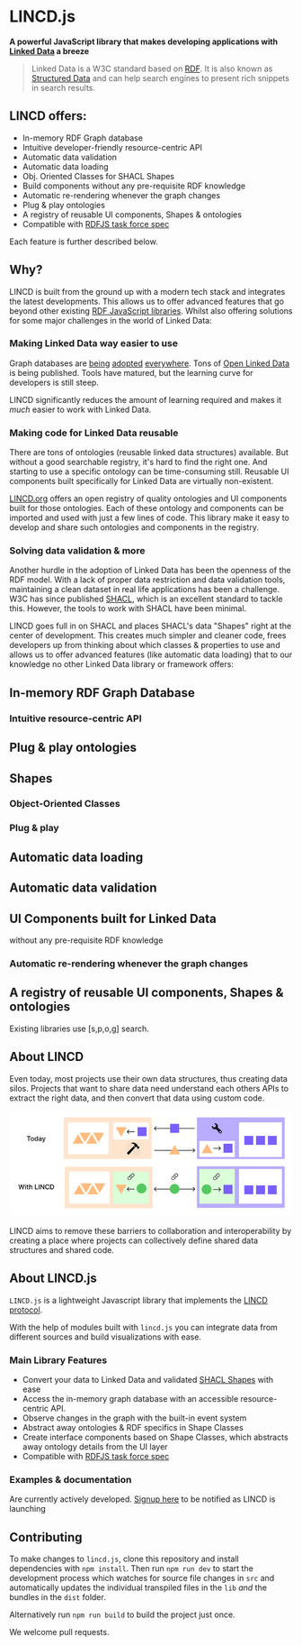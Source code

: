 # LINCD.js

**A powerful JavaScript library that makes developing applications with [Linked Data](https://www.w3.org/standards/semanticweb/data) a
breeze**

> Linked Data is a W3C standard based on [RDF](https://www.w3.org/RDF/). It is also known
> as [Structured Data](https://developers.google.com/search/docs/appearance/structured-data/intro-structured-data) and can
> help search engines to present rich snippets in search results.

## LINCD offers:

- In-memory RDF Graph database
- Intuitive developer-friendly resource-centric API 
- Automatic data validation 
- Automatic data loading
- Obj. Oriented Classes for SHACL Shapes
- Build components without any pre-requisite RDF knowledge 
- Automatic re-rendering whenever the graph changes 
- Plug & play ontologies
- A registry of reusable UI components, Shapes & ontologies
- Compatible with [RDFJS task force spec](https://github.com/rdfjs/data-model-spec)

Each feature is further described below.

## Why?

LINCD is built from the ground up with a modern tech stack and integrates the latest developments.
This allows us to offer advanced features that go beyond other existing [RDF JavaScript libraries](https://rdf.js.org/).
Whilst also offering solutions for some major challenges in the world of Linked Data:

### Making Linked Data way easier to use

Graph databases are [being](https://business-of-data.com/articles/graph-databases/) [adopted](https://www.techtarget.com/searchbusinessanalytics/news/252507769/Gartner-predicts-exponential-growth-of-graph-technology) [everywhere](https://www.computerweekly.com/news/252524802/How-graph-technology-is-making-a-dent-in-the-database-market). Tons of [Open Linked Data](https://lod-cloud.net/) is being published.
Tools have matured, but the learning curve for developers is still steep.

LINCD significantly reduces the amount of learning required and makes it _much_ easier to work with Linked Data.

### Making code for Linked Data reusable

There are tons of ontologies (reusable linked data structures) available. But without a good searchable registry, it's hard to find the right one. And starting to use a specific ontology can be time-consuming still.
Reusable UI components built specifically for Linked Data are virtually non-existent. 

[LINCD.org](www.lincd.org) offers an open registry of quality ontologies and UI components built for those ontologies. Each of these ontology and components can be imported and used with just a few lines of code. 
This library make it easy to develop and share such ontologies and components in the registry.

### Solving data validation & more

Another hurdle in the adoption of Linked Data has been the openness of the RDF model.
With a lack of proper data restriction and data validation tools, maintaining a clean dataset in real life applications
has been a challenge.
W3C has since published [SHACL](https://www.w3.org/TR/shacl/), which is an excellent standard to tackle this. However,
the tools to work with SHACL have been minimal.

LINCD goes full in on SHACL and places SHACL's data "Shapes" right at the center of development. This creates much
simpler and cleaner code, frees developers up from thinking about which classes & properties to use and allows us to
offer advanced features (like automatic data loading) that to our knowledge no other Linked Data library or framework offers:

## In-memory RDF Graph Database 
### Intuitive resource-centric API

## Plug & play ontologies
## Shapes
### Object-Oriented Classes
### Plug & play
## Automatic data loading
## Automatic data validation

## UI Components built for Linked Data
without any pre-requisite RDF knowledge
### Automatic re-rendering whenever the graph changes

## A registry of reusable UI components, Shapes & ontologies



Existing libraries use [s,p,o,g] search.

## About LINCD

Even today, most projects use their own data structures, thus creating data silos.
Projects that want to share data need understand each others APIs to extract the right data, and then convert that data
using custom code.

![](assets/lincd-slide.png)

LINCD aims to remove these barriers to collaboration and interoperability by creating a place where projects can
collectively define shared data structures and shared code.

## About LINCD.js

`LINCD.js` is a lightweight Javascript library that implements the [LINCD protocol](https://www.lincd.org).

With the help of modules built with `lincd.js` you can integrate data from different sources and build visualizations
with ease.

### Main Library Features

- Convert your data to Linked Data and validated [SHACL Shapes](https://www.w3.org/TR/shacl/#shapes) with ease
- Access the in-memory graph database with an accessible resource-centric API.
- Observe changes in the graph with the built-in event system
- Abstract away ontologies & RDF specifics in Shape Classes
- Create interface components based on Shape Classes, which abstracts away ontology details from the UI layer
- Compatible with [RDFJS task force spec](https://github.com/rdfjs/data-model-spec)

### Examples & documentation

Are currently actively developed.
[Signup here](http://eepurl.com/hVBG0n) to be notified as LINCD is launching

[//]: #

[//]: # '## Examples'

[//]: #

[//]: #

[//]: # '## Documentation'

[//]: #

[//]: # '- Consuming a LINCD components'

[//]: #

[//]: #

[//]: # '### Building your own LINCD Modules'

[//]: #

[//]: #

[//]: # 'With LINCD.js, you can link code to [SHACL Shapes](https://www.w3.org/TR/shacl/#shapes). '

[//]: #

[//]: #

[//]: # 'By doing so, you make your code easily applicable to anyone who structures their data with these Shapes.'

[//]: #

[//]: #

[//]: # "Modules built with LINCD.js can be published to the LINCD repository (with `npm run publish`) which makes your module and it's required data Shapes easy to find and use.  "

[//]: #

[//]: #

[//]: # 'See the documentation '

[//]: #

[//]: #

[//]: # '---'

[//]: #

[//]: # 'Create and share code modules across different environments using W3C’s Linked Data standards.'

[//]: #

[//]: #

[//]: #

[//]: #

[//]: #

[//]: # '- Link your code to SHACL Shapes'

[//]: #

[//]: # '- '

[//]: #

[//]: # '- '

[//]: #

[//]: #

[//]: # '    Reads and writes RDF/XML, Turtle and N3; Reads RDFa and JSON-LD'

[//]: #

[//]: # '    Read/Write Linked Data client, using WebDav or SPARQL/Update'

[//]: #

[//]: # '    Real-Time Collaborative editing with web sockets and PATCHes'

[//]: #

[//]: # '    Local API for querying a store'

[//]: #

[//]: # '    Compatible with RDFJS task force spec'

[//]: #

[//]: # '    SPARQL queries (not full SPARQL - just graph match and optional)'

[//]: #

[//]: # '    Smushing of nodes from owl:sameAs, and owl:{f,inverseF}unctionProperty'

[//]: #

[//]: # '    Tracks provenance of triples keeps metadata (in RDF) from HTTP accesses'

[//]: #

[//]: #

[//]: #

[//]: # '## LINCD - Linked Interoperable Code & Data'

[//]: #

[//]: # 'The LINCD Protocol specifies how '

[//]: #

[//]: #

[//]: #

[//]: # '## Installation'

[//]: #

[//]: # '```'

[//]: #

[//]: # 'npm install lincd'

[//]: #

[//]: # '```'

[//]: #

[//]: #

[//]: # '## Usage'

[//]: #

[//]: # 'Javascript'

[//]: #

[//]: # '```'

[//]: #

[//]: # 'let lincd = require("lincd")'

[//]: #

[//]: # '```'

[//]: #

[//]: #

[//]: # 'Typescript'

[//]: #

[//]: # '```'

[//]: #

[//]: # 'import lincd from "lincd"'

[//]: #

[//]: # '```'

## Contributing

To make changes to `lincd.js`, clone this repository and install dependencies with `npm install`.
Then run `npm run dev` to start the development process which watches for source file changes in `src` and automatically
updates the individual transpiled files in the `lib` _and_ the bundles in the `dist` folder.

Alternatively run `npm run build` to build the project just once.

We welcome pull requests.

[//]: # '## LICENSE'

[//]: # '[MPL v2](https://www.mozilla.org/en-US/MPL/2.0/)'

